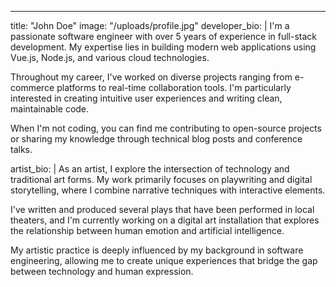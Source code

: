 ---
title: "John Doe"
image: "/uploads/profile.jpg"
developer_bio: |
  I'm a passionate software engineer with over 5 years of experience in full-stack development. My expertise lies in building modern web applications using Vue.js, Node.js, and various cloud technologies.

  Throughout my career, I've worked on diverse projects ranging from e-commerce platforms to real-time collaboration tools. I'm particularly interested in creating intuitive user experiences and writing clean, maintainable code.

  When I'm not coding, you can find me contributing to open-source projects or sharing my knowledge through technical blog posts and conference talks.

artist_bio: |
  As an artist, I explore the intersection of technology and traditional art forms. My work primarily focuses on playwriting and digital storytelling, where I combine narrative techniques with interactive elements.

  I've written and produced several plays that have been performed in local theaters, and I'm currently working on a digital art installation that explores the relationship between human emotion and artificial intelligence.

  My artistic practice is deeply influenced by my background in software engineering, allowing me to create unique experiences that bridge the gap between technology and human expression. 